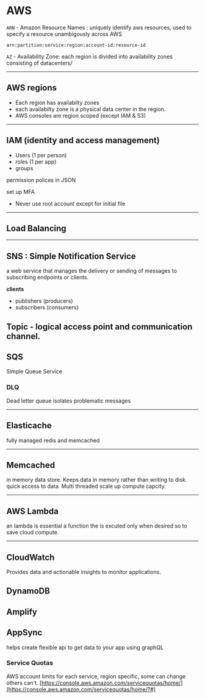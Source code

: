 # AWS

`ARN` - Amazon Resource Names : uniquely identify aws resources, used to specify a resource unambigously across AWS

```
arn:partition:service:region:account-id:resource-id
```
`AZ` - Availability Zone: each region is divided into availability zones consisting of datacenters/   

---

## AWS regions

- Each region has availabilty zones
- each availabilty zone is a physical data center in the region.
- AWS consoles are region scoped (except IAM & S3)

---

## IAM (identity and access management)

- Users (1 per person)
- roles (1 per app)
- groups

permission polices in JSON

set up MFA

- Never use root account except for initial file

---

## Load Balancing

---

## SNS : Simple Notification Service

a web service that manages the delivery or sending of messages to subscribing endpoints or clients.

**clients**

- publishers (producers)
- subscribers (consumers)

Topic - logical access point and communication channel.
---
## SQS 

Simple Queue Service

### DLQ

Dead letter queue isolates problematic messages 

---

## Elasticache

fully managed redis and memcached

---

## Memcached

in memory data store.
Keeps data in memory rather than writing to disk. quick access to data.
Multi threaded scale up compute capcity.

---

## AWS Lambda

an lambda is essential a function the is excuted only when desired so to save cloud compute.

---

## CloudWatch

Provides data and actionable insights to monitor applications.

## DynamoDB

## Amplify

## AppSync

helps create flexible api to get data to your app using graphQL

### Service Quotas
AWS account limits for each service, region specific, some can change others can't. 
[https://console.aws.amazon.com/servicequotas/home/](https://console.aws.amazon.com/servicequotas/home/?#) 
